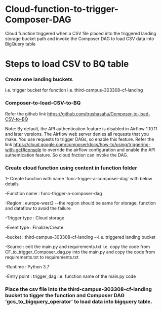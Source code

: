 # Cloud-function-to-trigger-Composer-DAG
Cloud function triggered when a CSV file placed into the triggered landing storage bucket path and invoke the Composer DAG to load CSV data into BigQuery table 

# Steps to load CSV to BQ table

### Create one landing buckets 
i.e. trigger bucket for function i.e. third-campus-303308-cf-landing

### Composer-to-load-CSV-to-BQ
Refer the github link https://github.com/trushasahu/Composer-to-load-CSV-to-BQ 

Note: By default, the API authentication feature is disabled in Airflow 1.10.11 and later versions. The Airflow web server denies all requests that you make. You use requests to trigger DAGs, so enable this feature. Refer the link https://cloud.google.com/composer/docs/how-to/using/triggering-with-gcf#console to override the airflow configuration and enable the API authentication feature. So cloud fnction can invoke the DAG.

### Create cloud function using content in function folder
1- Create function with name 'func-trigger-a-composer-dag' with below details

  -Function name :  func-trigger-a-composer-dag
  
  -Region : europe-west2     --the region should be same for storage, function and dataflow to avoid the failure

  -Trigger type : Cloud storage
  
  -Event type : Finalize/Create
  
  -bucket : third-campus-303308-cf-landing    --i.e. triggered landing bucket
  
  -Source : edit the main.py and requirements.txt 
      i.e. copy the code from CF_to_trigger_Composer_dag.py into the main.py 
      and  copy the code from requirements.txt to requirements.txt
      
  -Runtime : Python 3.7
  
  -Entry point : trigger_dag   i.e. function name of the main.py code
  
### Place the csv file into the  third-campus-303308-cf-landing  bucket to tigger the function and Composer DAG 'gcs_to_bigquery_operator' to load data into bigquery table.
